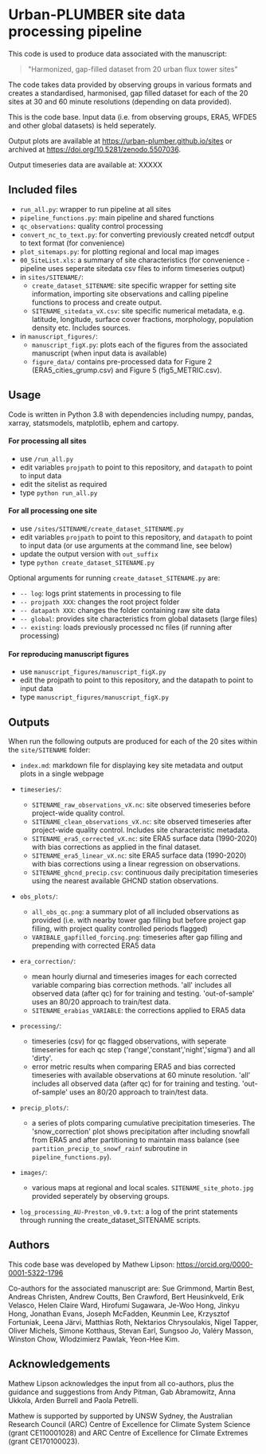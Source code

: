 # Urban-PLUMBER site data processing pipeline

This code is used to produce data associated with the manuscript:

>  "Harmonized, gap-filled dataset from 20 urban flux tower sites"

The code takes data provided by observing groups in various formats and creates a standardised, harmonised, 
gap filled dataset for each of the 20 sites at 30 and 60 minute resolutions (depending on data provided).

This is the code base. Input data (i.e. from observing groups, ERA5, WFDE5 and other global datasets) is held seperately.

Output plots are available at https://urban-plumber.github.io/sites or archived at https://doi.org/10.5281/zenodo.5507036.

Output timeseries data are available at: XXXXX

## Included files

 - `run_all.py`: wrapper to run pipeline at all sites
 - `pipeline_functions.py`: main pipeline and shared functions
 - `qc_observations`: quality control processing
 - `convert_nc_to_text.py`: for converting previously created netcdf output to text format (for convenience)
 - `plot_sitemaps.py`: for plotting regional and local map images
 - `00_SiteList.xls`: a summary of site characteristics (for convenience - pipeline uses seperate sitedata csv files to inform timeseries output)
 - in `sites/SITENAME/`:
    - `create_dataset_SITENAME`: site specific wrapper for setting site information, importing site observations and calling pipeline functions to process and create output.
    - `SITENAME_sitedata_vX.csv`: site specific numerical metadata, e.g. latitude, longitude, surface cover fractions, morphology, population density etc. Includes sources.
 - in `manuscript_figures/`:
    - `manuscript_figX.py`: plots each of the figures from the associated manuscript (when input data is available)
    - `figure_data/` contains pre-processed data for Figure 2 (ERA5_cities_grump.csv) and Figure 5 (fig5_METRIC.csv).

## Usage

Code is written in Python 3.8 with dependencies including numpy, pandas, xarray, statsmodels, matplotlib, ephem and cartopy.

#### For processing all sites

 - use `/run_all.py`
 - edit variables `projpath` to point to this repository, and `datapath` to point to input data
 - edit the sitelist as required
 - type `python run_all.py`

#### For all processing one site

 - use `/sites/SITENAME/create_dataset_SITENAME.py`
 - edit variables `projpath` to point to this repository, and `datapath` to point to input data (or use arguments at the command line, see below)
 - update the output version with `out_suffix`
 - type `python create_dataset_SITENAME.py`

Optional arguments for running `create_dataset_SITENAME.py` are:

 - `-- log`:        logs print statements in processing to file
 - `-- projpath XXX`:   changes the root project folder
 - `-- datapath XXX`:   changes the folder containing raw site data
 - `-- global`:     provides site characteristics from global datasets (large files)
 - `-- existing`:   loads previously processed nc files (if running after processing)

#### For reproducing manuscript figures

 - use `manuscript_figures/manuscript_figX.py`
 - edit the projpath to point to this repository, and the datapath to point to input data
 - type `manuscript_figures/manuscript_figX.py`

## Outputs

When run the following outputs are produced for each of the 20 sites within the `site/SITENAME` folder:

- `index.md`: markdown file for displaying key site metadata and output plots in a single webpage

 - `timeseries/`:
    - `SITENAME_raw_observations_vX.nc`: site observed timeseries before project-wide quality control.
    - `SITENAME_clean_observations_vX.nc`: site observed timeseries after project-wide quality control. Includes site characteristic metadata.
    - `SITENAME_era5_corrected_vX.nc`: site ERA5 surface data (1990-2020) with bias corrections as applied in the final dataset.
    - `SITENAME_era5_linear_vX.nc`: site ERA5 surface data (1990-2020) with bias corrections using a linear regression on observations.
    - `SITENAME_ghcnd_precip.csv`: continuous daily precipitation timeseries using the nearest available GHCND station observations.

 - `obs_plots/`:
    - `all_obs_qc.png`: a summary plot of all included observations as provided (i.e. with nearby tower gap filling but before project gap filling, with project quality controlled periods flagged)
    - `VARIBALE_gapfilled_forcing.png`: timeseries after gap filling and prepending with corrected ERA5 data

 - `era_correction/`:
    - mean hourly diurnal and timeseries images for each corrected variable comparing bias correction methods. 'all' includes all observed data (after qc) for for training and testing. 'out-of-sample' uses an 80/20 approach to train/test data.
    - `SITENAME_erabias_VARIABLE`: the corrections applied to ERA5 data
 - `processing/`:
    - timeseries (csv) for qc flagged observations, with seperate timeseries for each qc step ('range','constant','night','sigma') and all 'dirty'.
    - error metric results when comparing ERA5 and bias corrected timeseries with available observations at 60 minute resolution. 'all' includes all observed data (after qc) for for training and testing. 'out-of-sample' uses an 80/20 approach to train/test data.
 - `precip_plots/`:
    - a series of plots comparing cumulative precipitation timeseries. The 'snow_correction' plot shows precipitation after including snowfall from ERA5 and after partitioning to maintain mass balance (see `partition_precip_to_snowf_rainf` subroutine in `pipeline_functions.py`).
 - `images/`:
    - various maps at regional and local scales. `SITENAME_site_photo.jpg` provided seperately by observing groups.
 - `log_processing_AU-Preston_v0.9.txt`: a log of the print statements through running the create_dataset_SITENAME scripts.


## Authors

This code base was developed by Mathew Lipson: https://orcid.org/0000-0001-5322-1796

Co-authors for the associated manuscript are: Sue Grimmond, Martin Best, Andreas Christen, Andrew Coutts, Ben Crawford, 
Bert Heusinkveld, Erik Velasco, Helen Claire Ward, Hirofumi Sugawara, Je-Woo Hong, Jinkyu Hong, Jonathan Evans, 
Joseph McFadden, Keunmin Lee, Krzysztof Fortuniak, Leena Järvi, Matthias Roth, Nektarios Chrysoulakis, Nigel Tapper, 
Oliver Michels, Simone Kotthaus, Stevan Earl, Sungsoo Jo, Valéry Masson, Winston Chow, Wlodzimierz Pawlak, Yeon-Hee Kim.

## Acknowledgements

Mathew Lipson acknowledges the input from all co-authors, plus the guidance and suggestions from Andy Pitman, Gab Abramowitz, Anna Ukkola, Arden Burrell and Paola Petrelli.

Mathew is supported by supported by UNSW Sydney, the Australian Research Council (ARC) Centre of Excellence for Climate System Science (grant CE110001028) and ARC Centre of Excellence for Climate Extremes (grant CE170100023).

